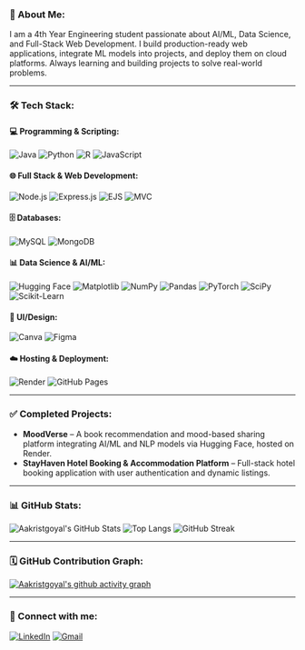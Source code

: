 ### 👋 About Me:
I am a 4th Year Engineering student passionate about AI/ML, Data Science, and Full-Stack Web Development. I build production-ready web applications, integrate ML models into projects, and deploy them on cloud platforms. Always learning and building projects to solve real-world problems.

---

### 🛠️ Tech Stack:

#### 💻 **Programming & Scripting:**
![Java](https://img.shields.io/badge/Java-ED8B00?style=for-the-badge&logo=java&logoColor=white)
![Python](https://img.shields.io/badge/Python-3776AB?style=for-the-badge&logo=python&logoColor=white)
![R](https://img.shields.io/badge/R-276DC3?style=for-the-badge&logo=r&logoColor=white)
![JavaScript](https://img.shields.io/badge/JavaScript-F7DF1E?style=for-the-badge&logo=javascript&logoColor=black)

#### 🌐 **Full Stack & Web Development:**
![Node.js](https://img.shields.io/badge/Node.js-339933?style=for-the-badge&logo=nodedotjs&logoColor=white)
![Express.js](https://img.shields.io/badge/Express.js-000000?style=for-the-badge&logo=express&logoColor=white)
![EJS](https://img.shields.io/badge/EJS-1B1B1B?style=for-the-badge&logo=javascript&logoColor=white)
![MVC](https://img.shields.io/badge/MVC%20Architecture-blue?style=for-the-badge)

#### 🗄️ **Databases:**
![MySQL](https://img.shields.io/badge/MySQL-4479A1?style=for-the-badge&logo=mysql&logoColor=white)
![MongoDB](https://img.shields.io/badge/MongoDB-47A248?style=for-the-badge&logo=mongodb&logoColor=white)

#### 📊 **Data Science & AI/ML:**
![Hugging Face](https://img.shields.io/badge/HuggingFace-FF9900?style=for-the-badge&logo=huggingface&logoColor=white)
![Matplotlib](https://img.shields.io/badge/Matplotlib-11557C?style=for-the-badge&logo=matplotlib&logoColor=white)
![NumPy](https://img.shields.io/badge/NumPy-013243?style=for-the-badge&logo=numpy&logoColor=white)
![Pandas](https://img.shields.io/badge/Pandas-150458?style=for-the-badge&logo=pandas&logoColor=white)
![PyTorch](https://img.shields.io/badge/PyTorch-EE4C2C?style=for-the-badge&logo=pytorch&logoColor=white)
![SciPy](https://img.shields.io/badge/SciPy-8CAAE6?style=for-the-badge&logo=scipy&logoColor=white)
![Scikit-Learn](https://img.shields.io/badge/Scikit--Learn-F7931E?style=for-the-badge&logo=scikitlearn&logoColor=white)

#### 🎨 **UI/Design:**
![Canva](https://img.shields.io/badge/Canva-00C4CC?style=for-the-badge&logo=canva&logoColor=white)
![Figma](https://img.shields.io/badge/Figma-F24E1E?style=for-the-badge&logo=figma&logoColor=white)

#### ☁️ **Hosting & Deployment:**
![Render](https://img.shields.io/badge/Render-46E3B7?style=for-the-badge&logo=render&logoColor=black)
![GitHub Pages](https://img.shields.io/badge/GitHub%20Pages-222222?style=for-the-badge&logo=githubpages&logoColor=white)

---

### ✅ **Completed Projects:**
- **MoodVerse** – A book recommendation and mood-based sharing platform integrating AI/ML and NLP models via Hugging Face, hosted on Render.
- **StayHaven Hotel Booking & Accommodation Platform** – Full-stack hotel booking application with user authentication and dynamic listings.

---

### 📊 GitHub Stats:
![Aakristgoyal's GitHub Stats](https://github-readme-stats.vercel.app/api?username=Aakristgoyal&show_icons=true&theme=dark)
![Top Langs](https://github-readme-stats.vercel.app/api/top-langs/?username=Aakristgoyal&layout=compact&theme=dark)
![GitHub Streak](https://github-readme-streak-stats.herokuapp.com/?user=Aakristgoyal&theme=dark)

---

### 🗓️ GitHub Contribution Graph:
[![Aakristgoyal's github activity graph](https://github-readme-activity-graph.vercel.app/graph?username=Aakristgoyal&theme=github-compact)](https://github.com/Aakristgoyal)

---

### 🔗 Connect with me:
[![LinkedIn](https://img.shields.io/badge/LinkedIn-blue?style=for-the-badge&logo=linkedin&logoColor=white)](https://www.linkedin.com/in/aakristgoyal/)
[![Gmail](https://img.shields.io/badge/Gmail-D14836?style=for-the-badge&logo=gmail&logoColor=white)](mailto:aakristgoyal2511@gmail.com)
